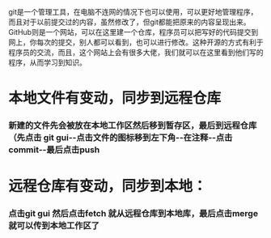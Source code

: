 
git是一个管理工具，在电脑不连网的情况下也可以使用，可以更好地管理程序，而且对于以前提交过的内容，虽然修改了，但git都能把原来的内容呈现出来。
GitHub则是一个网站，可以在这里建一个仓库，程序员可以把写好的代码提交到网上，你每次的提交，别人都可以看到，也可以进行修改。这种开源的方式有利于程序员的交流，而且，这个网站上会有很多大佬，我们就可以在这里看到他们写的程序，从而学习到知识。
# 本地文件有变动，同步到远程仓库
### 新建的文件先会被放在本地工作区然后移到暂存区，最后到远程仓库（先点击 git gui--点击文件的图标移到左下角--在注释--点击commit--最后点击push
# 远程仓库有变动，同步到本地：
### 点击git gui 然后点击fetch 就从远程仓库到本地库，最后点击merge就可以传到本地工作区了


